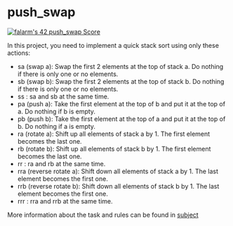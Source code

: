 # push_swap
[![falarm's 42 push_swap Score](https://badge42.vercel.app/api/v2/cl23rylyn001609lbgc4t4lzn/project/2521410)](https://github.com/JaeSeoKim/badge42)

In this project, you need to implement a quick stack sort using only these actions:
- sa (swap a): Swap the first 2 elements at the top of stack a. Do nothing if there is only one or no elements.
- sb (swap b): Swap the first 2 elements at the top of stack b. Do nothing if there is only one or no elements.
- ss : sa and sb at the same time.
- pa (push a): Take the first element at the top of b and put it at the top of a. Do nothing if b is empty.
- pb (push b): Take the first element at the top of a and put it at the top of b. Do nothing if a is empty.
- ra (rotate a): Shift up all elements of stack a by 1. The first element becomes the last one.
- rb (rotate b): Shift up all elements of stack b by 1. The first element becomes the last one.
- rr : ra and rb at the same time.
- rra (reverse rotate a): Shift down all elements of stack a by 1. The last element becomes the first one.
- rrb (reverse rotate b): Shift down all elements of stack b by 1. The last element becomes the first one.
- rrr : rra and rrb at the same time.

More information about the task and rules can be found in [subject](https://github.com/Fuse23/push_swap/blob/main/subject/en.subject.pdf)

